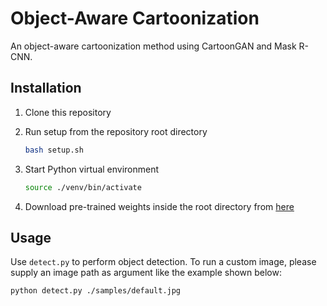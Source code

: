 # Object-Aware Cartoonization

An object-aware cartoonization method using CartoonGAN and Mask R-CNN.

## Installation

1. Clone this repository

2. Run setup from the repository root directory

   ```bash
   bash setup.sh
   ```

3. Start Python virtual environment

   ```bash
   source ./venv/bin/activate
   ```

4. Download pre-trained weights inside the root directory from [here](https://github.com/matterport/Mask_RCNN/releases/download/v2.0/mask_rcnn_coco.h5)

## Usage

Use `detect.py` to perform object detection. To run a custom image,
please supply an image path as argument like the example shown below:

```bash
python detect.py ./samples/default.jpg
```
